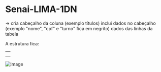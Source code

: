 # Senai-LIMA-1DN

<tr> -> cria cabeçalho da coluna (exemplo títulos)
<th> inclui dados no cabeçalho (exemplo "nome", "cpf" e "turno" fica em negrito)
<td> dados das linhas da tabela

A estrutura fica:
<table>
            <tr>
                <th></th>
            </tr>
            <tr>
                  <td></td>
            </tr>
</table>

![image](https://github.com/nataliahisf/Senai-LIMA-1DN/assets/95705850/b937a52f-ef64-4c2e-81e4-7c026a03d6c1)
